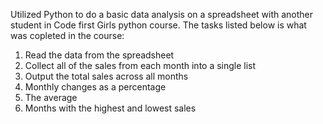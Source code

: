 Utilized Python to do a basic data analysis on a spreadsheet with another student in Code first Girls python course. The tasks listed below is what was copleted in the course:
1. Read the data from the spreadsheet
2. Collect all of the sales from each month into a single list
3. Output the total sales across all months
4.  Monthly changes as a percentage
5. The average
6. Months with the highest and lowest sales
